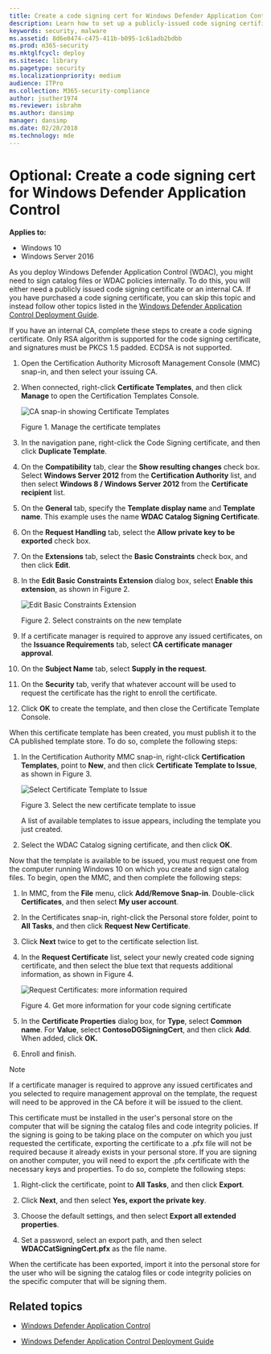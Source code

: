 ```yaml
---
title: Create a code signing cert for Windows Defender Application Control  (Windows 10)
description: Learn how to set up a publicly-issued code signing certificate, so you can sign catalog files or WDAC policies internally.
keywords: security, malware
ms.assetid: 8d6e0474-c475-411b-b095-1c61adb2bdbb
ms.prod: m365-security
ms.mktglfcycl: deploy
ms.sitesec: library
ms.pagetype: security
ms.localizationpriority: medium
audience: ITPro
ms.collection: M365-security-compliance
author: jsuther1974
ms.reviewer: isbrahm
ms.author: dansimp
manager: dansimp
ms.date: 02/28/2018
ms.technology: mde
---
```


# Optional: Create a code signing cert for Windows Defender Application Control  

**Applies to:**

-   Windows 10
-   Windows Server 2016

As you deploy Windows Defender Application Control (WDAC), you might need to sign catalog files or WDAC policies internally. To do this, you will either need a publicly issued code signing certificate or an internal CA. If you have purchased a code signing certificate, you can skip this topic and instead follow other topics listed in the [Windows Defender Application Control Deployment Guide](windows-defender-application-control-deployment-guide.md). 

If you have an internal CA, complete these steps to create a code signing certificate. 
Only RSA algorithm is supported for the code signing certificate, and signatures must be PKCS 1.5 padded. 
ECDSA is not supported.

1.  Open the Certification Authority Microsoft Management Console (MMC) snap-in, and then select your issuing CA.

2.  When connected, right-click **Certificate Templates**, and then click **Manage** to open the Certification Templates Console.

    ![CA snap-in showing Certificate Templates](images/dg-fig27-managecerttemp.png)

    Figure 1. Manage the certificate templates

3.  In the navigation pane, right-click the Code Signing certificate, and then click **Duplicate Template**.

4.  On the **Compatibility** tab, clear the **Show resulting changes** check box. Select **Windows Server 2012** from the **Certification Authority** list, and then select **Windows 8 / Windows Server 2012** from the **Certificate recipient** list.

5.  On the **General** tab, specify the **Template display name** and **Template name**. This example uses the name **WDAC Catalog Signing Certificate**.

6.  On the **Request Handling** tab, select the **Allow private key to be exported** check box.

7.  On the **Extensions** tab, select the **Basic Constraints** check box, and then click **Edit**.

8.  In the **Edit Basic Constraints Extension** dialog box, select **Enable this extension**, as shown in Figure 2.

    ![Edit Basic Constraints Extension](images/dg-fig29-enableconstraints.png)

    Figure 2. Select constraints on the new template

9.  If a certificate manager is required to approve any issued certificates, on the **Issuance Requirements** tab, select **CA certificate manager approval**.

10. On the **Subject Name** tab, select **Supply in the request**.

11. On the **Security** tab, verify that whatever account will be used to request the certificate has the right to enroll the certificate.

12. Click **OK** to create the template, and then close the Certificate Template Console.

When this certificate template has been created, you must publish it to the CA published template store. To do so, complete the following steps:

1.  In the Certification Authority MMC snap-in, right-click **Certification Templates**, point to **New**, and then click **Certificate Template to Issue**, as shown in Figure 3.

    ![Select Certificate Template to Issue](images/dg-fig30-selectnewcert.png)

    Figure 3. Select the new certificate template to issue

    A list of available templates to issue appears, including the template you just created.

2.  Select the WDAC Catalog signing certificate, and then click **OK**.

Now that the template is available to be issued, you must request one from the computer running Windows 10 on which you create and sign catalog files. To begin, open the MMC, and then complete the following steps:

1.  In MMC, from the **File** menu, click **Add/Remove Snap-in**. Double-click **Certificates**, and then select **My user account**.

2.  In the Certificates snap-in, right-click the Personal store folder, point to **All Tasks**, and then click **Request New Certificate**.

3.  Click **Next** twice to get to the certificate selection list.

4.  In the **Request Certificate** list, select your newly created code signing certificate, and then select the blue text that requests additional information, as shown in Figure 4.

    ![Request Certificates: more information required](images/dg-fig31-getmoreinfo.png)

    Figure 4. Get more information for your code signing certificate

5.  In the **Certificate Properties** dialog box, for **Type**, select **Common name**. For **Value**, select **ContosoDGSigningCert**, and then click **Add**. When added, click **OK.**

6.  Enroll and finish.

>[!NOTE]
>If a certificate manager is required to approve any issued certificates and you selected to require management approval on the template, the request will need to be approved in the CA before it will be issued to the client.

This certificate must be installed in the user's personal store on the computer that will be signing the catalog files and code integrity policies. If the signing is going to be taking place on the computer on which you just requested the certificate, exporting the certificate to a .pfx file will not be required because it already exists in your personal store. If you are signing on another computer, you will need to export the .pfx certificate with the necessary keys and properties. To do so, complete the following steps:

1.  Right-click the certificate, point to **All Tasks**, and then click **Export**.

2.  Click **Next**, and then select **Yes, export the private key**.

3.  Choose the default settings, and then select **Export all extended properties**.

4.  Set a password, select an export path, and then select **WDACCatSigningCert.pfx** as the file name.

When the certificate has been exported, import it into the personal store for the user who will be signing the catalog files or code integrity policies on the specific computer that will be signing them.

## Related topics

- [Windows Defender Application Control](windows-defender-application-control.md)

- [Windows Defender Application Control Deployment Guide](windows-defender-application-control-deployment-guide.md)

